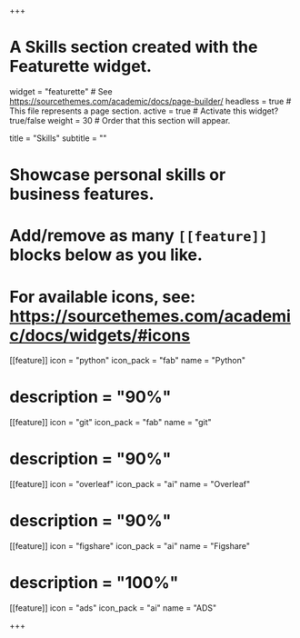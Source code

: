 +++
# A Skills section created with the Featurette widget.
widget = "featurette"  # See https://sourcethemes.com/academic/docs/page-builder/
headless = true  # This file represents a page section.
active = true  # Activate this widget? true/false
weight = 30  # Order that this section will appear.

title = "Skills"
subtitle = ""

# Showcase personal skills or business features.
# 
# Add/remove as many `[[feature]]` blocks below as you like.
# 
# For available icons, see: https://sourcethemes.com/academic/docs/widgets/#icons

[[feature]]
  icon = "python"
  icon_pack = "fab"
  name = "Python"
# description = "90%"

[[feature]]
  icon = "git"
  icon_pack = "fab"
  name = "git"
# description = "90%"

[[feature]]
  icon = "overleaf"
  icon_pack = "ai"
  name = "Overleaf"
# description = "90%"

[[feature]]
  icon = "figshare"
  icon_pack = "ai"
  name = "Figshare"
# description = "100%"

[[feature]]
  icon = "ads"
  icon_pack = "ai"
  name = "ADS"

+++
